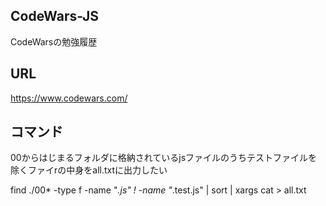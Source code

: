 ## CodeWars-JS
CodeWarsの勉強履歴

## URL
https://www.codewars.com/

## コマンド
00からはじまるフォルダに格納されているjsファイルのうちテストファイルを除くファイrの中身をall.txtに出力したい

find ./00* -type f -name "*.js" ! -name "*.test.js" | sort | xargs cat > all.txt